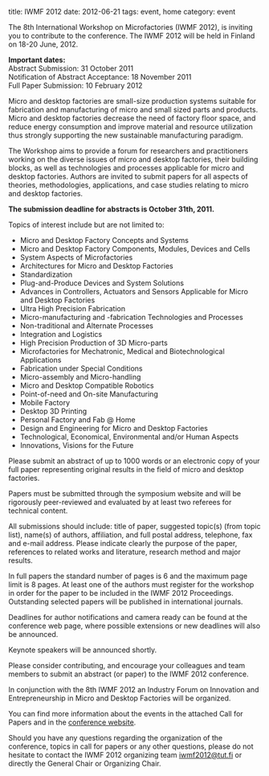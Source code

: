 title: IWMF 2012
date: 2012-06-21 
tags: event, home
category: event

The 8th International Workshop on Microfactories (IWMF 2012), is inviting you to contribute to the conference. The IWMF 2012 will be held in Finland on 18-20 June, 2012.
<!--break-->
**Important dates:**  
Abstract Submission: 31 October 2011   
Notification of Abstract Acceptance: 18 November 2011   
Full Paper Submission: 10 February 2012  
 
Micro and desktop factories are small-size production systems suitable for fabrication and manufacturing of micro and small sized parts and products. Micro and desktop factories decrease the need of factory floor space, and reduce energy consumption and improve material and resource utilization thus strongly supporting the new sustainable manufacturing paradigm.  
 
The Workshop aims to provide a forum for researchers and practitioners working on the diverse issues of micro and desktop factories, their building blocks, as well as technologies and processes applicable for micro and desktop factories. Authors are invited to submit papers for all aspects of theories, methodologies, applications, and case studies relating to micro and desktop factories.  
 
**The submission deadline for abstracts is October 31th, 2011.**  
  
Topics of interest include but are not limited to:
* Micro and Desktop Factory Concepts and Systems  
* Micro and Desktop Factory Components, Modules, Devices and Cells  
* System Aspects of Microfactories  
* Architectures for Micro and Desktop Factories  
* Standardization  
* Plug-and-Produce Devices and System Solutions  
* Advances in Controllers, Actuators and Sensors Applicable for Micro and Desktop Factories  
* Ultra High Precision Fabrication  
* Micro-manufacturing and -fabrication Technologies and Processes  
* Non-traditional and Alternate Processes  
* Integration and Logistics  
* High Precision Production of 3D Micro-parts  
* Microfactories for Mechatronic, Medical and Biotechnological Applications  
* Fabrication under Special Conditions   
* Micro-assembly and Micro-handling   
* Micro and Desktop Compatible Robotics  
* Point-of-need and On-site Manufacturing  
* Mobile Factory  
* Desktop 3D Printing  
* Personal Factory and Fab @ Home  
* Design and Engineering for Micro and Desktop Factories  
* Technological, Economical, Environmental and/or Human Aspects  
* Innovations, Visions for the Future  

Please submit an abstract of up to 1000 words or an electronic copy of your full paper representing original results in the field of micro and desktop factories.
 
Papers must be submitted through the symposium website and will be rigorously peer-reviewed and evaluated by at least two referees for technical content. 
 
All submissions should include: title of paper, suggested topic(s) (from topic list), name(s) of authors, affiliation, and full postal address, telephone, fax and e-mail address. Please indicate clearly the purpose of the paper, references to related works and literature, research method and major results. 
 
In full papers the standard number of pages is 6 and the maximum page limit is 8 pages. At least one of the authors must register for the workshop in order for the paper to be included in the IWMF 2012 Proceedings. Outstanding selected papers will be published in international journals. 
 
Deadlines for author notifications and camera ready can be found at the conference web page, where possible extensions or new deadlines will also be announced.
 
Keynote speakers will be announced shortly.
 
Please consider contributing, and encourage your colleagues and team members to submit an abstract (or paper) to the IWMF 2012 conference.
 
In conjunction with the 8th IWMF 2012 an Industry Forum on Innovation and Entrepreneurship in Micro and Desktop Factories will be organized.
 
You can find more information about the events in the attached Call for Papers and in the [conference website](http://www.tut.fi/iwmf2012/).  
  
Should you have any questions regarding the organization of the conference, topics in call for papers or any other questions, please do not hesitate to contact the IWMF 2012 organizing team [iwmf2012@tut.fi](mailto:iwmf2012@tut.fi) or directly the General Chair or Organizing Chair.